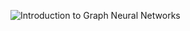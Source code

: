 ![Introduction to Graph Neural Networks]("https://raw.githubusercontent.com/aryan-at-ul/GNN_level_0/main/Introduction/assets/images/agraph.png")
